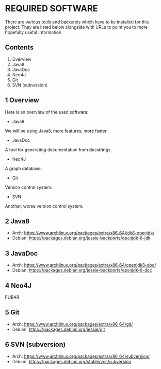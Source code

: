 REQUIRED SOFTWARE
=================

There are various tools and backends which have to be installed for 
this project. They are listed below alongside with URLs to point
you to more hopefully useful information.

Contents
--------

1. Overview
2. Java8
3. JavaDoc
4. Neo4J
5. Git
6. SVN (subversion)

1 Overview
----------

Here is an overview of the used software:

* Java8

We will be using Java8, more features, more faster.

* JavaDoc

A tool for generating documentation from docstrings.

* Neo4J

A graph database.

* Git

Version control system.

* SVN

Another, worse version control system.

2 Java8
-------

* Arch: https://www.archlinux.org/packages/extra/x86_64/jdk8-openjdk/
* Debian: https://packages.debian.org/jessie-backports/openjdk-8-jdk


3 JavaDoc
---------

* Arch: https://www.archlinux.org/packages/extra/x86_64/openjdk8-doc/
* Debian: https://packages.debian.org/jessie-backports/openjdk-8-doc

4 Neo4J
-------

FUBAR

5 Git
-----

* Arch: https://www.archlinux.org/packages/extra/x86_64/git/
* Debian: https://packages.debian.org/jessie/git

6 SVN (subversion)
------------------

* Arch: https://www.archlinux.org/packages/extra/x86_64/subversion/
* Debian: https://packages.debian.org/stable/vcs/subversion